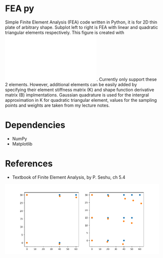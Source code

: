 # FEA py
Simple Finite Element Analysis (FEA) code written in Python,
it is for 2D thin plate of arbitrary shape.
Subplot left to right is FEA with linear and quadratic triangular elements respectively.
This figure is created with ![test.py](test.py).
Currently only support these 2 elements.
However, additional elements can be easily added by specifying their element stiffness matrix (K) and shape function derivative matrix (B) implmentations.
Gaussian quadrature is used for the intergral approximation in K for quadratic triangular element,
values for the sampling points and weights are taken from my lecture notes.

# Dependencies
- NumPy
- Matplotlib

# References
- Textbook of Finite Element Analysis, by P. Seshu, ch 5.4

![Figure_1.png](Figure_1.png)
